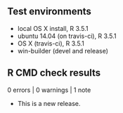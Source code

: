 ## Test environments
- local OS X install, R 3.5.1
- ubuntu 14.04 (on travis-ci), R 3.5.1
- OS X (travis-ci), R 3.5.1
- win-builder (devel and release)

## R CMD check results

0 errors | 0 warnings | 1 note

- This is a new release.

